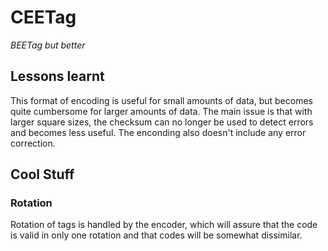 # CEETag

*BEETag but better*

## Lessons learnt

This format of encoding is useful for small amounts of data, but becomes quite
cumbersome for larger amounts of data. The main issue is that with larger
square sizes, the checksum can no longer be used to detect errors and becomes
less useful. The enconding also doesn't include any error correction.

## Cool Stuff

### Rotation

Rotation of tags is handled by the encoder, which will assure that the code is
valid in only one rotation and that codes will be somewhat dissimilar.
